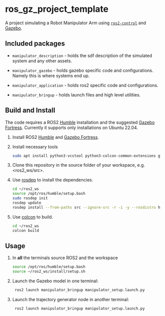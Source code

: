 # ros_gz_project_template
A project simulating a Robot Manipulator Arm using [`ros2-control`](https://control.ros.org/master/index.html) and [Gazebo](https://gazebosim.org/home).

## Included packages

* `manipulator_description` - holds the sdf description of the simulated system and any other assets.

* `manipulator_gazebo` - holds gazebo specific code and configurations. Namely this is where systems end up.

* `manipulator_application` - holds ros2 specific code and configurations.

* `manipulator_bringup` - holds launch files and high level utilities.


## Build and Install

The code requires a ROS2 [Humble](https://docs.ros.org/en/humble/index.html) installation and the suggested [Gazebo Fortress](https://gazebosim.org/docs/latest/ros_installation). Currently it supports only installations on Ubuntu 22.04.

1. Install ROS2 [Humble](https://docs.ros.org/en/humble/Installation/Ubuntu-Install-Debians.html) and [Gazebo Fortress](https://gazebosim.org/docs/latest/ros_installation).

1. Install necessary tools

    ```bash
    sudo apt install python3-vcstool python3-colcon-common-extensions git wget
    ```
1. Clone this repository in the source folder of your workspace, e.g. <ros2_ws/src>.

1. Use [rosdep](https://docs.ros.org/en/humble/Tutorials/Intermediate/Rosdep.html) to install the dependencies. 

    ```bash
    cd ~/ros2_ws
    source /opt/ros/humble/setup.bash
    sudo rosdep init
    rosdep update
    rosdep install --from-paths src --ignore-src -r -i -y --rosdistro humble
    ```

1. Use [colcon](https://colcon.readthedocs.io/en/released/user/quick-start.html) to build. 
    
    ```bash
    cd ~/ros2_ws
    colcon build
    ```


## Usage

1. In **all** the terminals source ROS2 and the workspace

    ```bash
    source /opt/ros/humble/setup.bash
    source ~/ros2_ws/install/setup.sh
    ```

1. Launch the Gazebo model in one terminal:

    ```bash
     ros2 launch manipulator_bringup manipulator_setup.launch.py
    ```

1. Launch the trajectory generator node in another terminal:

    ```bash
     ros2 launch manipulator_bringup manipulator_setup.launch.py
    ```
